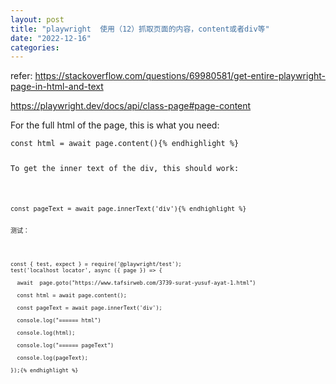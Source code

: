 ```yaml
---
layout: post
title: "playwright  使用（12）抓取页面的内容，content或者div等"
date: "2022-12-16"
categories: 
---
```

<p>refer: <a href="https://stackoverflow.com/questions/69980581/get-entire-playwright-page-in-html-and-text">https://stackoverflow.com/questions/69980581/get-entire-playwright-page-in-html-and-text</a></p>

<p><a href="https://playwright.dev/docs/api/class-page#page-content">https://playwright.dev/docs/api/class-page#page-content</a></p>

<p>For the full html of the page, this is what you need:</p>

<pre>
<code>const html = await page.content(){% endhighlight %}

<p>To get the inner text of the div, this should work:</p>

<pre>
<code>const pageText = await page.innerText(&#39;div&#39;){% endhighlight %}

<p>测试：</p>

<pre>
<code>const { test, expect } = require(&#39;@playwright/test&#39;);
test(&#39;localhost locator&#39;, async ({ page }) =&gt; {

&nbsp; await&nbsp; page.goto(&quot;https://www.tafsirweb.com/3739-surat-yusuf-ayat-1.html&quot;)

&nbsp; const html = await page.content();

&nbsp; const pageText = await page.innerText(&#39;div&#39;);

&nbsp; console.log(&quot;====== html&quot;)

&nbsp; console.log(html);

&nbsp; console.log(&quot;====== pageText&quot;)

&nbsp; console.log(pageText);

});{% endhighlight %}

<p>&nbsp;</p>


